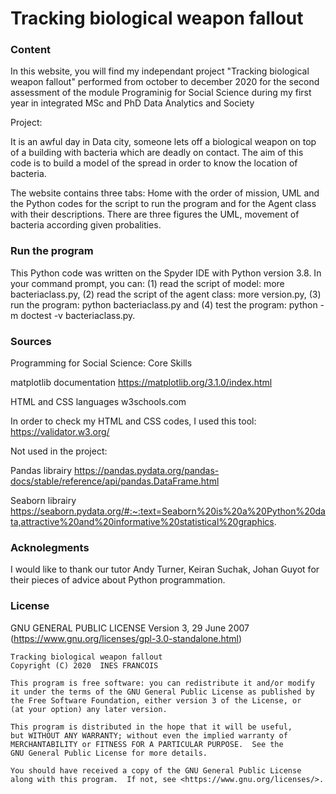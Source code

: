# Tracking biological weapon fallout

### Content 

In this website, you will find my independant project "Tracking biological weapon fallout" performed from october to december 2020 
for the second assessment of the module Programinig for Social Science during my first year in integrated MSc and PhD Data Analytics and Society 

Project:

It is an awful day in Data city,  someone lets off a biological weapon on top of a building with bacteria which are deadly on contact. The aim of this
code is to build a model of the spread in order to know the location of bacteria.

The website contains three tabs: Home with the order of mission, UML and the Python codes for the script to run the program and for the Agent class with their descriptions.
There are three figures the UML, movement of bacteria according given probalities. 

### Run the program  
This Python code was written on the Spyder IDE with  Python version 3.8. In your command prompt, you can: (1) read the script of model: more bacteriaclass.py,
(2) read the  script of the agent class: more version.py, (3) run the program: python bacteriaclass.py and (4) test the program: python -m doctest -v bacteriaclass.py.

### Sources 

Programming for Social Science: Core Skills 

matplotlib documentation https://matplotlib.org/3.1.0/index.html

HTML and CSS languages w3schools.com

In order to check my HTML and CSS codes, I used this tool: https://validator.w3.org/

Not used in the project:

Pandas librairy https://pandas.pydata.org/pandas-docs/stable/reference/api/pandas.DataFrame.html

Seaborn librairy https://seaborn.pydata.org/#:~:text=Seaborn%20is%20a%20Python%20data,attractive%20and%20informative%20statistical%20graphics.


### Acknolegments

I would like to thank our tutor Andy Turner, Keiran Suchak, Johan Guyot for their pieces of advice about Python programmation.
			

### License 

GNU GENERAL PUBLIC LICENSE Version 3, 29 June 2007  (https://www.gnu.org/licenses/gpl-3.0-standalone.html)

	Tracking biological weapon fallout
	Copyright (C) 2020  INES FRANCOIS

	This program is free software: you can redistribute it and/or modify
    it under the terms of the GNU General Public License as published by
    the Free Software Foundation, either version 3 of the License, or
    (at your option) any later version.

    This program is distributed in the hope that it will be useful,
    but WITHOUT ANY WARRANTY; without even the implied warranty of
    MERCHANTABILITY or FITNESS FOR A PARTICULAR PURPOSE.  See the
    GNU General Public License for more details.

    You should have received a copy of the GNU General Public License
    along with this program.  If not, see <https://www.gnu.org/licenses/>.
